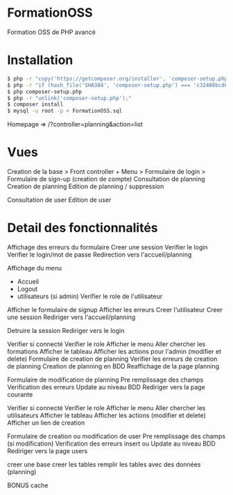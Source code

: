 FormationOSS
============

Formation OSS de PHP avancé

# Installation

```bash
$ php -r "copy('https://getcomposer.org/installer', 'composer-setup.php');"
$ php -r "if (hash_file('SHA384', 'composer-setup.php') === 'c32408bcd017c577ce80605420e5987ce947a5609e8443dd72cd3867cc3a0cf442e5bf4edddbcbe72246a953a6c48e21') { echo 'Installer verified'; } else { echo 'Installer corrupt'; unlink('composer-setup.php'); } echo PHP_EOL;"
$ php composer-setup.php
$ php -r "unlink('composer-setup.php');"
$ composer install
$ mysql -u root -p < FormationOSS.sql
```

Homepage => /?controller=planning&action=list

# Vues
Creation de la base >
Front controller + Menu >
Formulaire de login >
Formulaire de sign-up (creation de compte)
Consultation de planning
Creation de planning
Edition de planning / suppression

Consultation de user
Edition de user

# Detail des fonctionnalités

Affichage des erreurs du formulaire
Creer une session
Verifier le login
Verifier le login/mot de passe
Redirection vers l'accueil/planning

Affichage du menu
- Accueil
- Logout
- utilisateurs (si admin)
Verifier le role de l'utilisateur

Afficher le formulaire de signup
Afficher les erreurs
Creer l'utilisateur
Creer une session
Rediriger vers l'accueil/planning

Detruire la session
Rediriger vers le login

Verifier si connecté
Verifier le role
Afficher le menu
Aller chercher les formations
Afficher le tableau
Afficher les actions pour l'admin (modifier et delete)
Formulaire de creation de planning
Verifier les erreurs de creation de planning
Creation de planning en BDD
Reaffichage de la page planning


Formulaire de modification de planning
Pre remplissage des champs
Verification des erreurs
Update au niveau BDD
Rediriger vers la page courante

Verifier si connecté
Verifier le role
Afficher le menu
Aller chercher les utilisateurs
Afficher le tableau
Afficher les actions (modifier et delete)
Afficher un lien de creation

Formulaire de creation ou modification de user
Pre remplissage des champs (si modification)
Verification des erreurs
insert ou Update au niveau BDD
Rediriger vers la page users

creer une base
creer les tables
remplir les tables avec des données (planning)

BONUS
cache
